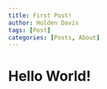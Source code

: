 ```yaml
---
title: First Post!
author: Holden Davis
tags: [Post]
categories: [Posts, About]
---
```

# Hello World!